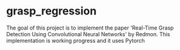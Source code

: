 # grasp_regression
The goal of this project is to implement the paper 'Real-Time  Grasp  Detection  Using  Convolutional  Neural  Networks' by Redmon. This implementation is working progress and it uses Pytorch
